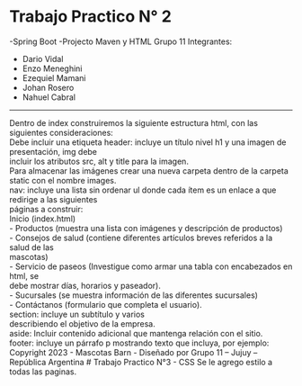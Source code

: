 # Trabajo Practico N° 2
-Spring Boot
-Projecto Maven y HTML
Grupo 11
Integrantes:
 - Dario Vidal
 - Enzo Meneghini
 - Ezequiel Mamani
 - Johan Rosero
 - Nahuel Cabral
<hr>
Dentro de index construiremos la siguiente estructura html, con las siguientes consideraciones: <br>
Debe incluir una etiqueta header: incluye un título nivel h1 y una imagen de presentación, img debe <br>
incluir los atributos src, alt y title para la imagen.<br>
Para almacenar las imágenes crear una nueva carpeta dentro de la carpeta static con el nombre images.<br>
nav: incluye una lista sin ordenar ul donde cada ítem es un enlace a que redirige a las siguientes <br>
páginas a construir:<br>
Inicio (index.html)<br>
- Productos (muestra una lista con imágenes y descripción de productos)<br>
- Consejos de salud (contiene diferentes artículos breves referidos a la salud de las<br>
  mascotas)<br>
- Servicio de paseos (Investigue como armar una tabla con encabezados en html, se<br>
  debe mostrar días, horarios y paseador).<br>
- Sucursales (se muestra información de las diferentes sucursales)<br>
- Contáctanos (formulario que completa el usuario).<br>
section: incluye un subtítulo y varios <article> describiendo el objetivo de la empresa.<br>
aside: Incluir contenido adicional que mantenga relación con el sitio.<br>
footer: incluye un párrafo p mostrando texto que incluya, por ejemplo:<br>
Copyright 2023 - Mascotas Barn - Diseñado por Grupo 11 – Jujuy – República Argentina
# Trabajo Practico N°3
- CSS
Se le agrego estilo a todas las paginas.
